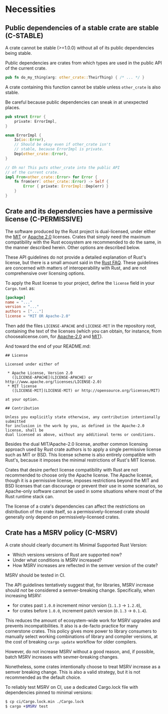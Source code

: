 # Necessities


<a id="c-stable"></a>
## Public dependencies of a stable crate are stable (C-STABLE)

A crate cannot be stable (>=1.0.0) without all of its public dependencies being
stable.

Public dependencies are crates from which types are used in the public API of
the current crate.

```rust
pub fn do_my_thing(arg: other_crate::TheirThing) { /* ... */ }
```

A crate containing this function cannot be stable unless `other_crate` is also
stable.

Be careful because public dependencies can sneak in at unexpected places.

```rust
pub struct Error {
    private: ErrorImpl,
}

enum ErrorImpl {
    Io(io::Error),
    // Should be okay even if other_crate isn't
    // stable, because ErrorImpl is private.
    Dep(other_crate::Error),
}

// Oh no! This puts other_crate into the public API
// of the current crate.
impl From<other_crate::Error> for Error {
    fn from(err: other_crate::Error) -> Self {
        Error { private: ErrorImpl::Dep(err) }
    }
}
```


<a id="c-permissive"></a>
## Crate and its dependencies have a permissive license (C-PERMISSIVE)

The software produced by the Rust project is dual-licensed, under either the
[MIT] or [Apache 2.0] licenses. Crates that simply need the maximum
compatibility with the Rust ecosystem are recommended to do the same, in the
manner described herein. Other options are described below.

These API guidelines do not provide a detailed explanation of Rust's license,
but there is a small amount said in the [Rust FAQ]. These guidelines are
concerned with matters of interoperability with Rust, and are not comprehensive
over licensing options.

[MIT]: https://github.com/rust-lang/rust/blob/master/LICENSE-MIT
[Apache 2.0]: https://github.com/rust-lang/rust/blob/master/LICENSE-APACHE
[Rust FAQ]: https://github.com/dtolnay/rust-faq#why-a-dual-mitasl2-license

To apply the Rust license to your project, define the `license` field in your
`Cargo.toml` as:

```toml
[package]
name = "..."
version = "..."
authors = ["..."]
license = "MIT OR Apache-2.0"
```

Then add the files `LICENSE-APACHE` and `LICENSE-MIT` in the repository root,
containing the text of the licenses (which you can obtain, for instance, from
choosealicense.com, for [Apache-2.0](https://choosealicense.com/licenses/apache-2.0/)
and [MIT](https://choosealicense.com/licenses/mit/)).

And toward the end of your README.md:

```
## License

Licensed under either of

 * Apache License, Version 2.0
   ([LICENSE-APACHE](LICENSE-APACHE) or http://www.apache.org/licenses/LICENSE-2.0)
 * MIT license
   ([LICENSE-MIT](LICENSE-MIT) or http://opensource.org/licenses/MIT)

at your option.

## Contribution

Unless you explicitly state otherwise, any contribution intentionally submitted
for inclusion in the work by you, as defined in the Apache-2.0 license, shall be
dual licensed as above, without any additional terms or conditions.
```

Besides the dual MIT/Apache-2.0 license, another common licensing approach used
by Rust crate authors is to apply a single permissive license such as MIT or
BSD. This license scheme is also entirely compatible with Rust's, because it
imposes the minimal restrictions of Rust's MIT license.

Crates that desire perfect license compatibility with Rust are not recommended
to choose only the Apache license. The Apache license, though it is a permissive
license, imposes restrictions beyond the MIT and BSD licenses that can
discourage or prevent their use in some scenarios, so Apache-only software
cannot be used in some situations where most of the Rust runtime stack can.

The license of a crate's dependencies can affect the restrictions on
distribution of the crate itself, so a permissively-licensed crate should
generally only depend on permissively-licensed crates.

<a id="c-msrv"></a>
## Crate has a MSRV policy (C-MSRV)

A crate should clearly document its Minimal Supported Rust Version:

* Which versions versions of Rust are supported now?
* Under what conditions is MSRV increased?
* How MSRV increases are reflected in the semver version of the crate?

MSRV should be tested in CI.

The API guidelines tentatively suggest that, for libraries, MSRV increase should
*not* be considered a semver-breaking change. Specifically, when increasing
MSRV:

* for crates past `1.0.0` increment minor version (`1.1.3` -> `1.2.0`),
* for crates before `1.0.0`, increment patch version (`0.1.3` -> `0.1.4`).

This reduces the amount of ecosystem-wide work for MSRV upgrades and prevents
incompatibilities. It also is a de-facto practice for many cornerstone crates.
This policy gives more power to library consumers to manually select working
combinations of library and compiler versions, at the cost of breaking `cargo
update` workflow for older compilers.

However, do not increase MSRV without a good reason, and, if possible, batch
MSRV increases with sevmer-breaking changes.

Nonetheless, some crates intentionally choose to treat MSRV increase as a semver
breaking change. This is also a valid strategy, but it is not recommended as the
default choice.

To reliably test MSRV on CI, use a dedicated Cargo.lock file with dependencies
pinned to minimal versions:

```bash
$ cp ci/Cargo.lock.min ./Cargo.lock
$ cargo +$MSRV test
```
